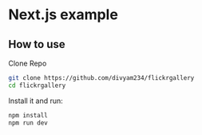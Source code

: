 # Next.js example

## How to use

Clone Repo

<!-- #default-branch-switch -->

```sh
git clone https://github.com/divyam234/flickrgallery
cd flickrgallery
```

Install it and run:

```sh
npm install
npm run dev
```

